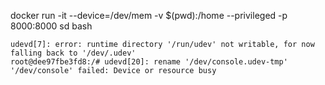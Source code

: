 docker run -it --device=/dev/mem -v $(pwd):/home --privileged -p 8000:8000 sd bash

```
udevd[7]: error: runtime directory '/run/udev' not writable, for now falling back to '/dev/.udev'
root@dee97fbe3fd8:/# udevd[20]: rename '/dev/console.udev-tmp' '/dev/console' failed: Device or resource busy
```